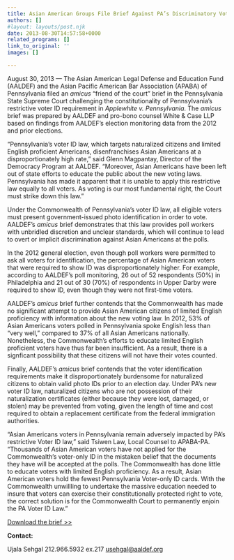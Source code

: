 ```yaml
---
title: Asian American Groups File Brief Against PA’s Discriminatory Voter ID Law
authors: []
#layout: layouts/post.njk
date: 2013-08-30T14:57:58+0000
related_programs: []
link_to_original: ''
images: []

---
```

August 30, 2013 — The Asian American Legal Defense and Education Fund (AALDEF)
and the Asian Pacific American Bar Association (APABA) of Pennsylvania filed an
_amicus_ “friend of the court” brief in the Pennsylvania State Supreme Court
challenging the constitutionality of Pennsylvania’s restrictive voter ID
requirement in _Applewhite v. Pennsylvania_. The _amicus_ brief was prepared by
AALDEF and pro-bono counsel White & Case LLP based on findings from AALDEF’s
election monitoring data from the 2012 and prior elections.

“Pennsylvania’s voter ID law, which targets naturalized citizens and limited
English proficient Americans, disenfranchises Asian Americans at a
disproportionately high rate,” said Glenn Magpantay, Director of the Democracy
Program at AALDEF. “Moreover, Asian Americans have been left out of state
efforts to educate the public about the new voting laws. Pennsylvania has made
it apparent that it is unable to apply this restrictive law equally to all
voters. As voting is our most fundamental right, the Court must strike down this
law.”

Under the Commonwealth of Pennsylvania’s voter ID law, all eligible voters must
present government-issued photo identification in order to vote. AALDEF’s
_amicus_ brief demonstrates that this law provides poll workers with unbridled
discretion and unclear standards, which will continue to lead to overt or
implicit discrimination against Asian Americans at the polls.

In the 2012 general election, even though poll workers were permitted to ask all
voters for identification, the percentage of Asian American voters that were
required to show ID was disproportionately higher. For example, according to
AALDEF’s poll monitoring, 26 out of 52 respondents (50%) in Philadelphia and 21
out of 30 (70%) of respondents in Upper Darby were required to show ID, even
though they were not first-time voters.

AALDEF’s _amicus_ brief further contends that the Commonwealth has made no
significant attempt to provide Asian American citizens of limited English
proficiency with information about the new voting law. In 2012, 53% of Asian
Americans voters polled in Pennsylvania spoke English less than “very well,”
compared to 37% of all Asian Americans nationally. Nonetheless, the
Commonwealth’s efforts to educate limited English proficient voters have thus
far been insufficient. As a result, there is a signficant possibility that these
citizens will not have their votes counted.

Finally, AALDEF’s _amicus_ brief contends that the voter identification
requirements make it disproportionately burdensome for naturalized citizens to
obtain valid photo IDs prior to an election day. Under PA’s new voter ID law,
naturalized citizens who are not possession of their naturalization certificates
(either because they were lost, damaged, or stolen) may be prevented from
voting, given the length of time and cost required to obtain a replacement
certificate from the federal immigration authorities.

“Asian Americans voters in Pennsylvania remain adversely impacted by PA’s
restrictive Voter ID law,” said Tsiwen Law, Local Counsel to APABA-PA.
“Thousands of Asian American voters have not applied for the Commonwealth’s
voter-only ID in the mistaken belief that the documents they have will be
accepted at the polls. The Commonwealth has done little to educate voters with
limited English proficiency. As a result, Asian American voters hold the fewest
Pennsylvania Voter-only ID cards. With the Commonwealth unwillling to undertake
the massive education needed to insure that voters can exercise their
constitutionally protected right to vote, the correct solution is for the
Commonwealth Court to permanently enjoin the PA Voter ID Law.”

[Download the brief >>](https://click.icptrack.com/icp/relay.php?r=&msgid=4716609&act=11111&c=23535&destination=http%3A%2F%2Faaldef.org%2FAALDEF%2520Amicus%2520Brief%2520Applewhite.pdf)

**Contact:**

Ujala Sehgal 212.966.5932 ex.217
[usehgal@aaldef.org](mailto:usehgal@aaldef.org)